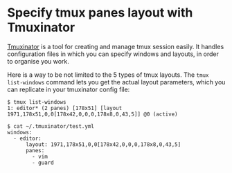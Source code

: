 # Specify tmux panes layout with Tmuxinator

[Tmuxinator](https://github.com/tmuxinator/tmuxinator) is a tool for creating and manage tmux session easily. It handles configuration files in which you can specify windows and layouts, in order to organise you work.

Here is a way to be not limited to the 5 types of tmux layouts. The `tmux list-windows` command lets you get the actual layout parameters, which you can replicate in your tmuxinator config file:

    $ tmux list-windows
    1: editor* (2 panes) [178x51] [layout 1971,178x51,0,0[178x42,0,0,0,178x8,0,43,5]] @0 (active)

    $ cat ~/.tmuxinator/test.yml
    windows:
      - editor:
          layout: 1971,178x51,0,0[178x42,0,0,0,178x8,0,43,5]
          panes:
            - vim
            - guard
